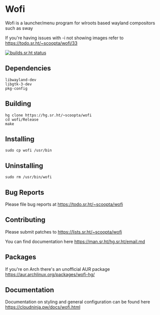 # Wofi
Wofi is a launcher/menu program for wlroots based wayland compositors such as sway

If you're having issues with -i not showing images refer to https://todo.sr.ht/~scoopta/wofi/33

[![builds.sr.ht status](https://builds.sr.ht/~scoopta/wofi.svg)](https://builds.sr.ht/~scoopta/wofi?)
## Dependencies
	libwayland-dev
	libgtk-3-dev
	pkg-config
## Building
	hg clone https://hg.sr.ht/~scoopta/wofi
	cd wofi/Release
	make
## Installing
	sudo cp wofi /usr/bin
## Uninstalling
	sudo rm /usr/bin/wofi
## Bug Reports
Please file bug reports at https://todo.sr.ht/~scoopta/wofi
## Contributing
Please submit patches to https://lists.sr.ht/~scoopta/wofi

You can find documentation here https://man.sr.ht/hg.sr.ht/email.md
## Packages
If you're on Arch there's an unofficial AUR package https://aur.archlinux.org/packages/wofi-hg/
## Documentation
Documentation on styling and general configuration can be found here https://cloudninja.pw/docs/wofi.html
